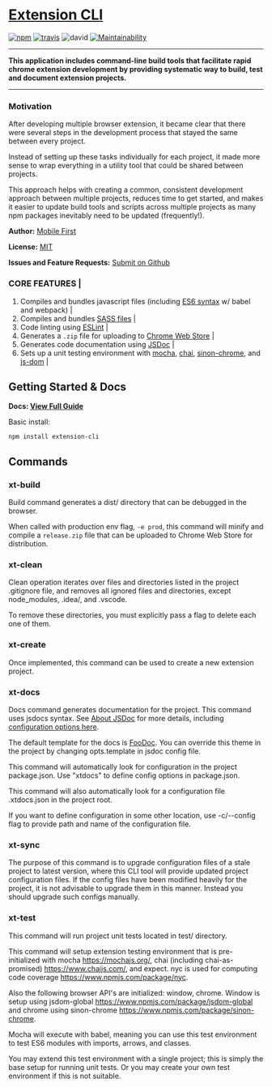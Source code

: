 # [Extension CLI](https://github.com/MobileFirstLLC/extension-cli)

[![npm](https://img.shields.io/npm/v/extension-cli)](https://www.npmjs.com/package/extension-cli)
[![travis](https://img.shields.io/travis/mobilefirstllc/extension-cli)](https://travis-ci.org/MobileFirstLLC/extension-cli)
![david](https://img.shields.io/david/mobilefirstllc/extension-cli)
[![Maintainability](https://api.codeclimate.com/v1/badges/abbf1b25f926d75bb9df/maintainability)](https://codeclimate.com/github/MobileFirstLLC/extension-cli/maintainability)

* * *

**This application includes command-line build tools that facilitate rapid chrome extension development by providing
systematic way to build, test and document extension projects.**

* * *

### Motivation

After developing multiple browser extension, it became clear that there were several steps in the development process that stayed the same between every project. 

Instead of setting up these tasks individually for each project, it made more sense to wrap everything in a utility tool that could be shared between projects. 

This approach helps with creating a common, consistent development approach between multiple projects, reduces time to get started, and makes it easier to update build tools and scripts across multiple projects as many npm packages inevitably need to be updated (frequently!).

**Author:** [Mobile First](https://mobilefirst.me)

**License:** [MIT](https://github.com/MobileFirstLLC/extension-cli/blob/master/LICENSE)

**Issues and Feature Requests:** [Submit on Github](https://github.com/MobileFirstLLC/extension-cli/issues/new/choose)

### CORE FEATURES                                                                                                                                                                                                           |

1.  Compiles and bundles javascript files (including [ES6 syntax](http://es6-features.org/) w/ babel and webpack)                                                                                                           |
2.  Compiles and bundles [SASS files](https://sass-lang.com/guide)                                                                                                                                                          \|
3.  Code linting using [ESLint](https://eslint.org/)                                                                                                                                                                        \|
4.  Generates a `.zip` file for uploading to [Chrome Web Store](https://chrome.google.com/webstore/category/extensions)                                                                                         \|
5.  Generates code documentation using [JSDoc](https://jsdoc.app/about-getting-started.html)                                                                                                                                \|
6.  Sets up a unit testing environment with [mocha](https://mochajs.org), [chai](https://www.chaijs.com/), [sinon-chrome](https://github.com/acvetkov/sinon-chrome), and [js-dom](https://github.com/rstacruz/jsdom-global) \|

## Getting Started & Docs

**Docs: [View Full Guide](https://oss.mobilefirst.me/extension-cli)**

Basic install:

    npm install extension-cli

## Commands

<!-- Generated by documentation.js. Update this documentation by updating the source code. -->

### xt-build

Build command generates a dist/ directory that can be
debugged in the browser.

When called with production env flag, `-e prod`, this command
will minify and compile a `release.zip` file that can be uploaded to
Chrome Web Store for distribution.

### xt-clean

Clean operation iterates over files and directories listed in the
project .gitignore file, and removes all ignored files and
directories, except node_modules, .idea/, and .vscode.

To remove these directories, you must explicitly pass a flag to delete
each one of them.

### xt-create

Once implemented, this command can be used to create a new extension project.

### xt-docs

Docs command generates documentation for the project. This command uses
jsdocs syntax. See [About JSDoc](https://jsdoc.app/index.html) for more details,
including [configuration options here](https://jsdoc.app/about-configuring-jsdoc.html).

The default template for the docs is [FooDoc](https://github.com/steveush/foodoc#readme).
You can override this theme in the project by changing opts.template in jsdoc config file.

This command will automatically look for configuration in the project package.json.
Use "xtdocs" to define config options in package.json.

This command will also automatically look for a configuration file .xtdocs.json in
the project root.

If you want to define configuration in some other location, use -c/--config flag
to provide path and name of the configuration file.

### xt-sync

The purpose of this command is to upgrade configuration files of
a stale project to latest version, where this CLI tool will provide
updated project configuration files. If the config files have been
modified heavily for the project, it is not advisable to upgrade them
in this manner. Instead you should upgrade such configs manually.

### xt-test

This command will run project unit tests located in test/ directory.

This command will setup extension testing environment that is pre-initialized
with mocha <https://mochajs.org/>, chai (including chai-as-promised) <https://www.chaijs.com/>,
and expect. nyc is used for computing code coverage <https://www.npmjs.com/package/nyc>.

Also the following browser API's are initialized: window, chrome. Window
is setup using jsdom-global <https://www.npmjs.com/package/jsdom-global> and
chrome using sinon-chrome <https://www.npmjs.com/package/sinon-chrome>.

Mocha will execute with babel, meaning you can use this test environment to
test ES6 modules with imports, arrows, and classes.

You may extend this test environment with a single project; this is simply the base setup
for running unit tests. Or you may create your own test environment if this is not suitable.
